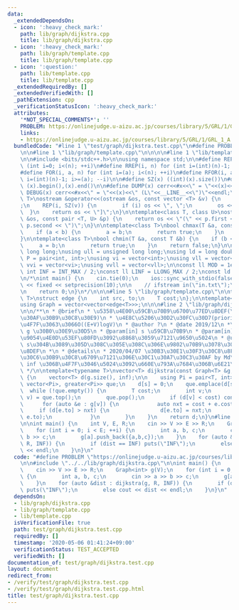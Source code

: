 ```yaml
---
data:
  _extendedDependsOn:
  - icon: ':heavy_check_mark:'
    path: lib/graph/dijkstra.cpp
    title: lib/graph/dijkstra.cpp
  - icon: ':heavy_check_mark:'
    path: lib/graph/template.cpp
    title: lib/graph/template.cpp
  - icon: ':question:'
    path: lib/template.cpp
    title: lib/template.cpp
  _extendedRequiredBy: []
  _extendedVerifiedWith: []
  _pathExtension: cpp
  _verificationStatusIcon: ':heavy_check_mark:'
  attributes:
    '*NOT_SPECIAL_COMMENTS*': ''
    PROBLEM: https://onlinejudge.u-aizu.ac.jp/courses/library/5/GRL/1/GRL_1_A
    links:
    - https://onlinejudge.u-aizu.ac.jp/courses/library/5/GRL/1/GRL_1_A
  bundledCode: "#line 1 \"test/graph/dijkstra.test.cpp\"\n#define PROBLEM \"https://onlinejudge.u-aizu.ac.jp/courses/library/5/GRL/1/GRL_1_A\"\
    \n\n#line 1 \"lib/graph/template.cpp\"\n\n\n\n#line 1 \"lib/template.cpp\"\n\n\
    \n\n#include <bits/stdc++.h>\n\nusing namespace std;\n\n#define REP(i, n) for\
    \ (int i=0; i<(n); ++i)\n#define RREP(i, n) for (int i=(int)(n)-1; i>=0; --i)\n\
    #define FOR(i, a, n) for (int i=(a); i<(n); ++i)\n#define RFOR(i, a, n) for (int\
    \ i=(int)(n)-1; i>=(a); --i)\n\n#define SZ(x) ((int)(x).size())\n#define ALL(x)\
    \ (x).begin(),(x).end()\n\n#define DUMP(x) cerr<<#x<<\" = \"<<(x)<<endl\n#define\
    \ DEBUG(x) cerr<<#x<<\" = \"<<(x)<<\" (L\"<<__LINE__<<\")\"<<endl;\n\ntemplate<class\
    \ T>\nostream &operator<<(ostream &os, const vector <T> &v) {\n    os << \"[\"\
    ;\n    REP(i, SZ(v)) {\n        if (i) os << \", \";\n        os << v[i];\n  \
    \  }\n    return os << \"]\";\n}\n\ntemplate<class T, class U>\nostream &operator<<(ostream\
    \ &os, const pair <T, U> &p) {\n    return os << \"(\" << p.first << \" \" <<\
    \ p.second << \")\";\n}\n\ntemplate<class T>\nbool chmax(T &a, const T &b) {\n\
    \    if (a < b) {\n        a = b;\n        return true;\n    }\n    return false;\n\
    }\n\ntemplate<class T>\nbool chmin(T &a, const T &b) {\n    if (b < a) {\n   \
    \     a = b;\n        return true;\n    }\n    return false;\n}\n\nusing ll =\
    \ long long;\nusing ull = unsigned long long;\nusing ld = long double;\nusing\
    \ P = pair<int, int>;\nusing vi = vector<int>;\nusing vll = vector<ll>;\nusing\
    \ vvi = vector<vi>;\nusing vvll = vector<vll>;\n\nconst ll MOD = 1e9 + 7;\nconst\
    \ int INF = INT_MAX / 2;\nconst ll LINF = LLONG_MAX / 2;\nconst ld eps = 1e-9;\n\
    \n/*\nint main() {\n    cin.tie(0);\n    ios::sync_with_stdio(false);\n    cout\
    \ << fixed << setprecision(10);\n\n    // ifstream in(\"in.txt\");\n    // cin.rdbuf(in.rdbuf());\n\
    \n    return 0;\n}\n*/\n\n\n#line 5 \"lib/graph/template.cpp\"\n\ntemplate<typename\
    \ T>\nstruct edge {\n    int src, to;\n    T cost;\n};\n\ntemplate<typename T>\n\
    using Graph = vector<vector<edge<T>>>;\n\n\n#line 2 \"lib/graph/dijkstra.cpp\"\
    \n\n/**\n * @brief\n * \u5358\u4E00\u59CB\u70B9\u6700\u77ED\u8DEF(\u30C0\u30A4\
    \u30AF\u30B9\u30C8\u30E9)\n * \u4E8C\u5206\u30D2\u30FC\u30D7(priority_queue)\u3092\
    \u4F7F\u3063\u3066O((E+V)logV)\n * @author ?\n * @date 2019/12\n *\n * @param[in]\
    \ g \u30B0\u30E9\u30D5\n * @param[in] s \u59CB\u70B9\n * @param[in] inf \u5230\
    \u9054\u4E0D\u53EF\u80FD\u3092\u8868\u3059\u7121\u9650\u5024\n * @return vector<T>\
    \ s\u304B\u3089\u305D\u308C\u305E\u308C\u306E\u9802\u70B9\u3078\u306E\u6700\u77ED\
    \u8DEF\n *\n * @details\n * 2020/04/07 \u30B3\u30E1\u30F3\u30C8\u8FFD\u52A0\u3001\
    \u30C6\u30B9\u30C8\u6709\u7121\u306E\u30C1\u30A7\u30C3\u30AF by Md\n * 2020/05/04\
    \ inf \u306B\u4F7F\u3046\u5024\u3092\u660E\u793A\u7684\u306B\u6E21\u3059. by haraba-k\n\
    \ */\n\ntemplate<typename T>\nvector<T> dijkstra(const Graph<T> &g, int s, T inf)\
    \ {\n    vector<T> d(g.size(), inf);\n\n    using Pi = pair<T, int>;\n    priority_queue<Pi,\
    \ vector<Pi>, greater<Pi>> que;\n    d[s] = 0;\n    que.emplace(d[s], s);\n  \
    \  while (!que.empty()) {\n        T cost;\n        int v;\n        tie(cost,\
    \ v) = que.top();\n        que.pop();\n        if (d[v] < cost) continue;\n  \
    \      for (auto &e : g[v]) {\n            auto nxt = cost + e.cost;\n       \
    \     if (d[e.to] > nxt) {\n                d[e.to] = nxt;\n                que.emplace(nxt,\
    \ e.to);\n            }\n        }\n    }\n    return d;\n}\n#line 4 \"test/graph/dijkstra.test.cpp\"\
    \n\nint main() {\n    int V, E, R;\n    cin >> V >> E >> R;\n    Graph<int> g(V);\n\
    \    for (int i = 0; i < E; ++i) {\n        int a, b, c;\n        cin >> a >>\
    \ b >> c;\n        g[a].push_back({a,b,c});\n    }\n    for (auto &dist : dijkstra(g,\
    \ R, INF)) {\n        if (dist == INF) puts(\"INF\");\n        else cout << dist\
    \ << endl;\n    }\n}\n"
  code: "#define PROBLEM \"https://onlinejudge.u-aizu.ac.jp/courses/library/5/GRL/1/GRL_1_A\"\
    \n\n#include \"../../lib/graph/dijkstra.cpp\"\n\nint main() {\n    int V, E, R;\n\
    \    cin >> V >> E >> R;\n    Graph<int> g(V);\n    for (int i = 0; i < E; ++i)\
    \ {\n        int a, b, c;\n        cin >> a >> b >> c;\n        g[a].push_back({a,b,c});\n\
    \    }\n    for (auto &dist : dijkstra(g, R, INF)) {\n        if (dist == INF)\
    \ puts(\"INF\");\n        else cout << dist << endl;\n    }\n}\n"
  dependsOn:
  - lib/graph/dijkstra.cpp
  - lib/graph/template.cpp
  - lib/template.cpp
  isVerificationFile: true
  path: test/graph/dijkstra.test.cpp
  requiredBy: []
  timestamp: '2020-05-06 01:41:24+09:00'
  verificationStatus: TEST_ACCEPTED
  verifiedWith: []
documentation_of: test/graph/dijkstra.test.cpp
layout: document
redirect_from:
- /verify/test/graph/dijkstra.test.cpp
- /verify/test/graph/dijkstra.test.cpp.html
title: test/graph/dijkstra.test.cpp
---
```

